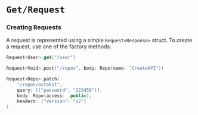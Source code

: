 # ``Get/Request``

### Creating Requests

A request is represented using a simple `Request<Response>` struct. To create a request, use one of the factory methods:

```swift
Request<User>.get("/user")

Request<Void>.post("/repos", body: Repo(name: "CreateAPI"))

Request<Repo>.patch(
    "/repos/octokit",
    query: [("password", "123456")],
    body: Repo(access: .public),
    headers: ["Version": "v2"]
)
```
